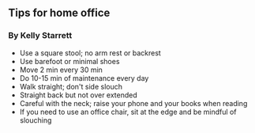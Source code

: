 
## Tips for home office 

### By Kelly Starrett

- Use a square stool; no arm rest or backrest
- Use barefoot or minimal shoes
- Move 2 min every 30 min
- Do 10-15 min of maintenance every day
- Walk straight; don't side slouch
- Straight back but not over extended
- Careful with the neck; raise your phone and your books when reading
- If you need to use an office chair, sit at the edge and be mindful of slouching

